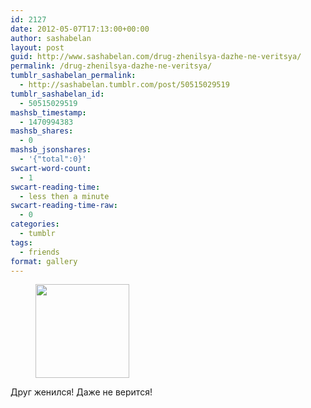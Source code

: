 ```yaml
---
id: 2127
date: 2012-05-07T17:13:00+00:00
author: sashabelan
layout: post
guid: http://www.sashabelan.com/drug-zhenilsya-dazhe-ne-veritsya/
permalink: /drug-zhenilsya-dazhe-ne-veritsya/
tumblr_sashabelan_permalink:
  - http://sashabelan.tumblr.com/post/50515029519
tumblr_sashabelan_id:
  - 50515029519
mashsb_timestamp:
  - 1470994383
mashsb_shares:
  - 0
mashsb_jsonshares:
  - '{"total":0}'
swcart-word-count:
  - 1
swcart-reading-time:
  - less then a minute
swcart-reading-time-raw:
  - 0
categories:
  - tumblr
tags:
  - friends
format: gallery
---
```

<div id='gallery-189' class='gallery galleryid-2127 gallery-columns-3 gallery-size-thumbnail'>
  <figure class='gallery-item'> 
  
  <div class='gallery-icon landscape'>
    <a href='http://www.sashabelan.ru/drug-zhenilsya-dazhe-ne-veritsya/attachment/2128/'><img width="150" height="150" src="http://www.sashabelan.ru/wp-content/uploads/2012/05/tumblr_mmuvlbzjKm1qarj97o1_1280-150x150.jpg" class="attachment-thumbnail size-thumbnail" alt="" /></a>
  </div></figure>
</div>

Друг женился! Даже не верится!